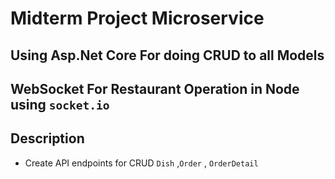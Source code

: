 # Midterm Project Microservice
## Using Asp.Net Core For doing CRUD to all Models
## WebSocket For Restaurant Operation in Node using `socket.io`
## Description
- Create API endpoints for CRUD `Dish` ,`Order` , `OrderDetail`